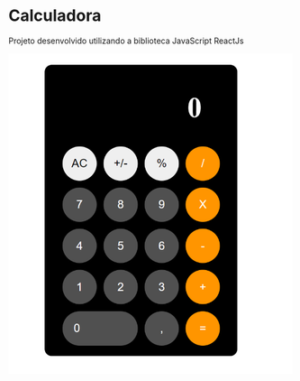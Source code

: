 # Calculadora

Projeto desenvolvido utilizando a biblioteca JavaScript ReactJs

<img  src="./calculadora.png"/>

